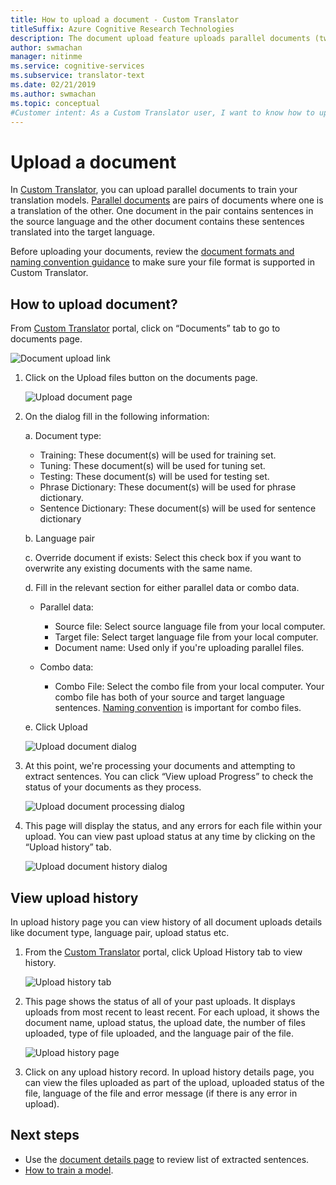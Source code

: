 ```yaml
---
title: How to upload a document - Custom Translator
titleSuffix: Azure Cognitive Research Technologies
description: The document upload feature uploads parallel documents (two documents where one is the origin and the other is the translation) into the service.  
author: swmachan
manager: nitinme
ms.service: cognitive-services
ms.subservice: translator-text
ms.date: 02/21/2019
ms.author: swmachan
ms.topic: conceptual
#Customer intent: As a Custom Translator user, I want to know how to upload document, so that I can start uploading my documents to train my model .
---
```


# Upload a document

In [Custom Translator](https://portal.customtranslator.azure.ai), you can upload parallel documents to train your translation models. [Parallel documents](what-are-parallel-documents.md) are pairs of documents where one is a translation of the other. One document in the pair contains sentences in the source language and the other document contains these sentences translated into the target language.

Before uploading your documents, review the [document formats and naming convention guidance](document-formats-naming-convention.md) to make sure your file format is supported in Custom Translator.

## How to upload document?

From [Custom Translator](https://portal.customtranslator.azure.ai) portal, click on “Documents” tab to go to documents page.

![Document upload link](media/how-to/how-to-upload-1.png)


1.  Click on the Upload files button on the documents page.

    ![Upload document page](media/how-to/how-to-upload-2.png)

2.  On the dialog fill in the following information:

    a.  Document type:

    -  Training: These document(s) will be used for training set.
    -  Tuning: These document(s) will be used for tuning set.
    -  Testing: These document(s) will be used for testing set.
    -  Phrase Dictionary: These document(s) will be used for phrase  dictionary.
    -  Sentence Dictionary: These document(s) will be used for sentence  dictionary

    b.  Language pair

    c.  Override document if exists: Select this check box if you want to
        overwrite any existing documents with the same name.

    d.  Fill in the relevant section for either parallel data or combo data.

    -  Parallel data:
        -  Source file: Select source language file from your local computer.
        -  Target file: Select target language file from your local computer.
        -  Document name: Used only if you're uploading parallel files.

    - Combo data:
        -  Combo File: Select the combo file from your local computer. Your combo file has both of your source and target language sentences. [Naming convention](document-formats-naming-convention.md) is important for combo files.

    e.  Click Upload

    ![Upload document dialog](media/how-to/how-to-upload-dialog.png)

3.  At this point, we're processing your documents and attempting to extract sentences. You can click “View upload Progress” to check the status of your documents as they process.

    ![Upload document processing dialog](media/how-to/how-to-upload-processing-dialog.png)

4.  This page will display the status, and any errors for each file within your
    upload. You can view past upload status at any time by clicking on the
    “Upload history” tab.

    ![Upload document history dialog](media/how-to/how-to-upload-document-history.png)


## View upload history

In upload history page you can view history of all document uploads details like document type, language pair, upload status etc.

1. From the [Custom Translator](https://portal.customtranslator.azure.ai) portal,
    click Upload History tab to view history.

    ![Upload history tab](media/how-to/how-to-upload-history-1.png)

2. This page shows the status of all of your past uploads. It displays
    uploads from most recent to least recent. For each upload, it shows the document name, upload status, the upload date, the number of files uploaded, type of file uploaded, and the language pair of the file.

    ![Upload history page](media/how-to/how-to-document-history-2.png)

3. Click on any upload history record. In upload history details page,
    you can view the files uploaded as part of the upload, uploaded status of the file, language of the file and error message (if there is any error in upload).

## Next steps

- Use the [document details page](how-to-view-document-details.md) to review list of extracted sentences.
- [How to train a model](how-to-train-model.md).
